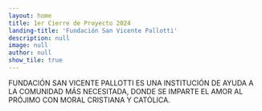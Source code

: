 ```yaml
---
layout: home
title: 1er Cierre de Proyecto 2024
landing-title: 'Fundación San Vicente Pallotti'
description: null
image: null
author: null
show_tile: true
---
```


FUNDACIÓN SAN VICENTE PALLOTTI ES UNA INSTITUCIÓN DE AYUDA A LA COMUNIDAD MÁS NECESITADA, DONDE SE IMPARTE EL AMOR AL PRÓJIMO CON MORAL CRISTIANA Y CATÓLICA.
